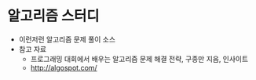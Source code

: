 # 알고리즘 스터디
- 이런저런 알고리즘 문제 풀이 소스
- 참고 자료 
    - 프로그래밍 대회에서 배우는 알고리즘 문제 해결 전략, 구종만 지음, 인사이트
    - http://algospot.com/

